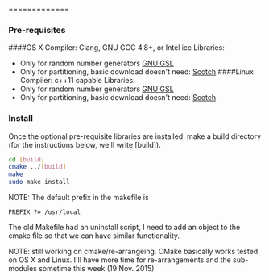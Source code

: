 

=============
### Pre-requisites
####OS X
Compiler: Clang, GNU GCC 4.8+, or Intel icc
Libraries: 
* Only for random number generators <a href="http://goo.gl/gchdSw">GNU GSL</a> 
* Only for partitioning, basic download doesn't need: <a href="http://goo.gl/tI1NGf">Scotch</a>
####Linux
Compiler: c++11 capable 
Libraries: 
* Only for random number generators <a href="http://goo.gl/gchdSw">GNU GSL</a> 
* Only for partitioning, basic download doesn't need: <a href="http://goo.gl/tI1NGf">Scotch</a>

### Install
Once the optional pre-requisite libraries are installed,
make a build directory (for the instructions below, we'll 
write [build]).
```bash
cd [build]
cmake ../[build]
make
sudo make install
```
NOTE: The default prefix in the makefile is 
```
PREFIX ?= /usr/local
```
The old Makefile had an uninstall script, I need to add an object to the 
cmake file so that we can have similar functionality. 

NOTE: still working on cmake/re-arrangeing. CMake basically works
tested on OS X and Linux. I'll have more time for re-arrangements and
the sub-modules sometime this week (19 Nov. 2015)
